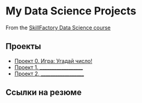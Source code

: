 # My Data Science Projects

From the [SkillFactory Data Science course](https://skillfactory.ru/data-scientist-pro)

## Проекты

* [Проект 0. Игра: Угадай число!](https://github.com/MargaritaKr/sf_data_science/tree/main/project_0)
* [Проект 1. __________________ ]( )
* [Проект 2. __________________ ]( )




## Ссылки на резюме